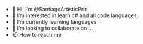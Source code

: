 - 👋 Hi, I’m @SantiagoArtisticPrin
- 👀 I’m interested in learn c# and all code languages
- 🌱 I’m currently learning languages
- 💞️ I’m looking to collaborate on ...
- 📫 How to reach me 

<!---
SantiagoArtisticPrin/SantiagoArtisticPrin is a ✨ special ✨ repository because its `README.md` (this file) appears on your GitHub profile.
You can click the Preview link to take a look at your changes.
--->
